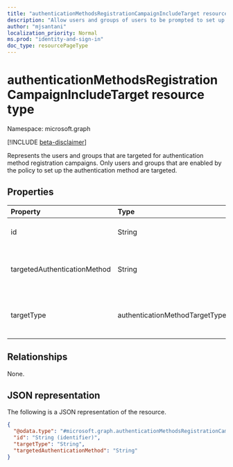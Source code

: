 ```yaml
---
title: "authenticationMethodsRegistrationCampaignIncludeTarget resource type"
description: "Allow users and groups of users to be prompted to set up targeted authentication methods."
author: "mjsantani"
localization_priority: Normal
ms.prod: "identity-and-sign-in"
doc_type: resourcePageType
---
```


# authenticationMethodsRegistrationCampaignIncludeTarget resource type

Namespace: microsoft.graph

[!INCLUDE [beta-disclaimer](../../includes/beta-disclaimer.md)]

Represents the users and groups that are targeted for authentication method registration campaigns. Only users and groups that are enabled by the policy to set up the authentication method are targeted.

## Properties
|Property|Type|Description|
|:---|:---|:---|
|id|String|The object identifier of an Azure AD user or group.|
|targetedAuthenticationMethod|String|The authentication method that the user is prompted to register. The value must be `microsoftAuthenticator`.|
|targetType|authenticationMethodTargetType|The type of the authentication method target. Possible values are: `user`, `group`, `unknownFutureValue`.|

## Relationships
None.

## JSON representation
The following is a JSON representation of the resource.
<!-- {
  "blockType": "resource",
  "@odata.type": "microsoft.graph.authenticationMethodsRegistrationCampaignIncludeTarget"
}
-->
``` json
{
  "@odata.type": "#microsoft.graph.authenticationMethodsRegistrationCampaignIncludeTarget",
  "id": "String (identifier)",
  "targetType": "String",
  "targetedAuthenticationMethod": "String"
}
```
